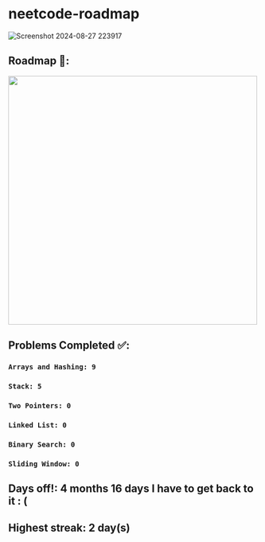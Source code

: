 # neetcode-roadmap

![Screenshot 2024-08-27 223917](https://github.com/user-attachments/assets/19eeb4ac-ce0f-4ee4-848e-b4808423c1c6)

## Roadmap 🚀:
<img width="500px" src="https://github.com/user-attachments/assets/916a986c-b94d-4909-b851-3edf4304fbc1"/>

## Problems Completed ✅:  
  ### ```Arrays and Hashing: 9```
  ### ```Stack: 5```
  ### ```Two Pointers: 0```
  ### ```Linked List: 0```
  ### ```Binary Search: 0```
  ### ```Sliding Window: 0```

## Days off!: 4 months 16 days I have to get back to it : (

## Highest streak: 2 day(s)
